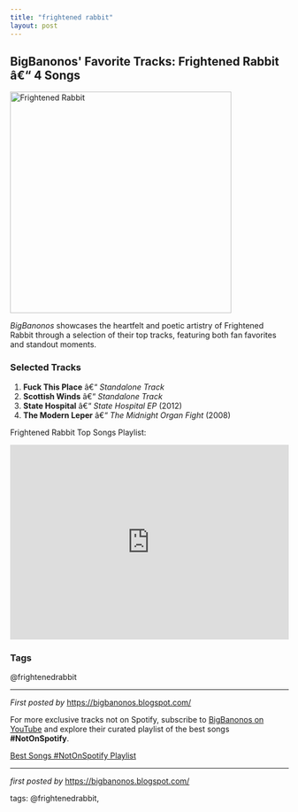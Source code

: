 ```yaml
---
title: "frightened rabbit"
layout: post
---
```

<h2>BigBanonos' Favorite Tracks: Frightened Rabbit â€“ 4 Songs</h2> <div > <a href="https://thenewvinylvillain.com/wp-content/uploads/2019/05/fr.jpg"> <img src="https://thenewvinylvillain.com/wp-content/uploads/2019/05/fr.jpg" alt="Frightened Rabbit" width="400" /> </a>
</div> <p><em>BigBanonos</em> showcases the heartfelt and poetic artistry of Frightened Rabbit through a selection of their top tracks, featuring both fan favorites and standout moments.</p> <h3>Selected Tracks</h3>
<ol> <li><strong>Fuck This Place</strong> â€“ <em>Standalone Track</em></li> <li><strong>Scottish Winds</strong> â€“ <em>Standalone Track</em></li> <li><strong>State Hospital</strong> â€“ <em>State Hospital EP</em> (2012)</li> <li><strong>The Modern Leper</strong> â€“ <em>The Midnight Organ Fight</em> (2008)</li>
</ol> <p>Frightened Rabbit Top Songs Playlist:</p>
<iframe src="https://open.spotify.com/embed/playlist/3j4UwkEiIySe3k8NJyPknt?utm_source=generator" width="100%" height="352" frameBorder="0" allowfullscreen="" allow="autoplay; clipboard-write; encrypted-media; fullscreen; picture-in-picture" loading="lazy"></iframe> <h3>Tags</h3>
<p>@frightenedrabbit</p> <hr />
<p><em>First posted by</em> <a href="https://bigbanonos.blogspot.com/" rel="noopener" target="_new">https://bigbanonos.blogspot.com/</a></p>


<!--Subscribe and Playlist Links-->
<div>
    <p>For more exclusive tracks not on Spotify, subscribe to <a href="https://www.youtube.com/@BigBanonos" target="_blank">BigBanonos on YouTube</a> and explore their curated playlist of the best songs <strong>#NotOnSpotify</strong>.</p>
    <p><a href="https://www.youtube.com/playlist?list=PLtuNtuTatqI0kFahUCbtbfenC_ET5O_tr" target="_blank">Best Songs #NotOnSpotify Playlist<br /></a></p></div>

<hr />

<p><em>first posted by</em> <a href="https://bigbanonos.blogspot.com/" rel="noopener" target="_new">https://bigbanonos.blogspot.com/</a></p>

<p>tags: @frightenedrabbit,</p>
